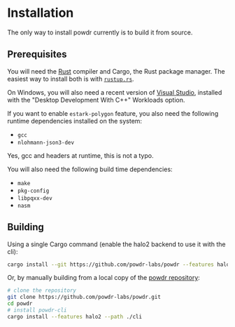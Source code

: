 # Installation

The only way to install powdr currently is to build it from source.

## Prerequisites

You will need the [Rust](https://rust-lang.org) compiler and Cargo, the Rust package manager.
The easiest way to install both is with [`rustup.rs`](https://rustup.rs/).

On Windows, you will also need a recent version of [Visual Studio](https://visualstudio.microsoft.com/downloads/),
installed with the "Desktop Development With C++" Workloads option.

If you want to enable `estark-polygon` feature, you also need the following
runtime dependencies installed on the system:
- `gcc`
- `nlohmann-json3-dev`

Yes, gcc and headers at runtime, this is not a typo.

You will also need the following build time dependencies:
- `make`
- `pkg-config`
- `libpqxx-dev`
- `nasm`

## Building

Using a single Cargo command (enable the halo2 backend to use it with the cli):

```sh
cargo install --git https://github.com/powdr-labs/powdr --features halo2 powdr-cli
```

Or, by manually building from a local copy of the [powdr repository](https://github.com/powdr-labs/powdr):

```sh
# clone the repository
git clone https://github.com/powdr-labs/powdr.git
cd powdr
# install powdr-cli
cargo install --features halo2 --path ./cli
```
